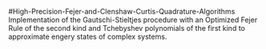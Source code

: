 #High-Precision-Fejer-and-Clenshaw-Curtis-Quadrature-Algorithms
Implementation of the Gautschi-Stieltjes procedure with an Optimized Fejer Rule of the second kind and Tchebyshev polynomials of the first kind to approximate engery states of complex systems.
